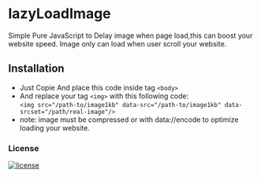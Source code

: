 # lazyLoadImage
Simple Pure JavaScript to Delay image when page load,this can boost your website speed.
Image only can load when user scroll your website.
## Installation
* Just Copie And place this code inside tag ```<body>```
* And replace your tag ```<img>``` with this following code:<br>
```<img src="/path-to/image1kb" data-src="/path-to/image1kb" data-srcset="/path/real-image"/>```
* note: image must be compressed or with data://encode to optimize loading your website.<br/>
### License
[![license](https://img.shields.io/github/license/DAVFoundation/captain-n3m0.svg?style=flat-square)](https://github.com/bayyproject/LazyLoadImage/blob/master/LICENSE)
